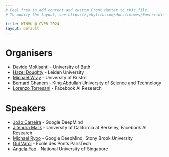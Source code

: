 ```yaml
---
# Feel free to add content and custom Front Matter to this file.
# To modify the layout, see https://jekyllrb.com/docs/themes/#overriding-theme-defaults

title: WINVU @ CVPR 2024
layout: default
---
```


# Organisers

- [Davide Moltisanti](http://davidemoltisanti.com/research/) - University of Bath
- [Hazel Doughty](https://hazeldoughty.github.io/) - Leiden University
- [Michael Wray](https://mwray.github.io/) - University of Bristol
- [Bernard Ghanem](https://www.bernardghanem.com/) - King Abdullah University of Science and Technology
- [Lorenzo Torresani](https://ltorresa.github.io/home.html) - Facebook AI Research

# Speakers

- [João Carreira](https://scholar.google.com/citations?user=IUZ-7_cAAAAJ) - Google DeepMind
- [Jitendra Malik](https://people.eecs.berkeley.edu/~malik/) - University of California at Berkeley, Facebook AI Research
- [Michael Ryoo](http://michaelryoo.com/) - Google DeepMind, Stony Brook University
- [Gül Varol](https://imagine.enpc.fr/~varolg/) - École des Ponts ParisTech
- [Angela Yao](https://www.comp.nus.edu.sg/~ayao/) - National University of Singapore

